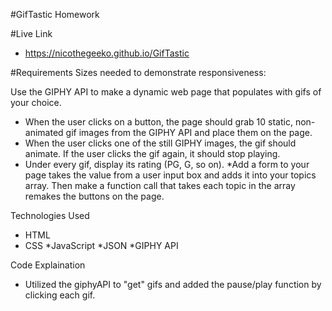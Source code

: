 #GifTastic Homework

#Live Link 
* https://nicothegeeko.github.io/GifTastic

#Requirements
Sizes needed to demonstrate responsiveness:

 Use the GIPHY API to make a dynamic web page that populates with gifs of your choice.

* When the user clicks on a button, the page should grab 10 static, non-animated gif images from the GIPHY API and place them on the page.
* When the user clicks one of the still GIPHY images, the gif should animate. If the user clicks the gif again, it should stop playing.
* Under every gif, display its rating (PG, G, so on).
*Add a form to your page takes the value from a user input box and adds it into your topics array. Then make a function call that takes each topic in the array remakes the buttons on the page.

Technologies Used

* HTML
* CSS
*JavaScript
*JSON
*GIPHY API

Code Explaination
* Utilized the giphyAPI to "get" gifs and added the pause/play function by clicking each gif. 
